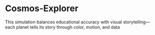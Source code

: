 # Cosmos-Explorer
This simulation balances educational accuracy with visual storytelling—each planet tells its story through color, motion, and data
